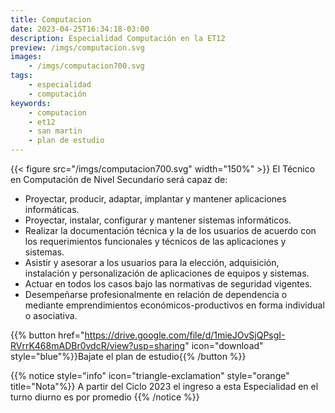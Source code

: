 ```yaml
---
title: Computacion
date: 2023-04-25T16:34:18-03:00
description: Especialidad Computación en la ET12
preview: /imgs/computacion.svg
images:  
    - /imgs/computacion700.svg
tags:
    - especialidad
    - computación
keywords:
    - computacion
    - et12
    - san martin
    - plan de estudio
---
```

{{< figure src="/imgs/computacion700.svg" width="150%" >}}
El Técnico en Computación de Nivel Secundario será capaz de:

- Proyectar, producir, adaptar, implantar y mantener aplicaciones informáticas.
- Proyectar, instalar, configurar y mantener sistemas informáticos.
- Realizar la documentación técnica y la de los usuarios de acuerdo con los requerimientos funcionales y técnicos de las aplicaciones y sistemas.
- Asistir y asesorar a los usuarios para la elección, adquisición, instalación y personalización de aplicaciones de equipos y sistemas.
- Actuar en todos los casos bajo las normativas de seguridad vigentes.
- Desempeñarse profesionalmente en relación de dependencia o mediante emprendimientos económicos-productivos en forma individual o asociativa.


{{% button href="https://drive.google.com/file/d/1mieJOvSjQPsgI-RVrrK468mADBr0vdcR/view?usp=sharing" icon="download" style="blue"%}}Bajate el plan de estudio{{% /button %}}


{{% notice style="info" icon="triangle-exclamation" style="orange" title="Nota"%}}
A partir del Ciclo 2023 el ingreso a esta Especialidad en el turno diurno es por promedio
{{% /notice %}}

